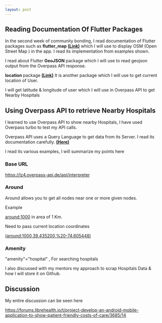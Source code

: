 ```yaml
---
layout: post
---
```

## Reading Documentation Of Flutter Packages

In the second week of community bonding, I read documentation of Flutter packages such as **flutter\_map** [**(Link)**](https://pub.dev/packages/flutter_map) which I will use to display OSM (Open Street Map ) in the app. I read its implementation from examples shown.

I read about Flutter **GeoJSON** package which I will use to read geojson output from the Overpass API response.

**location** package **[(Link)](https://pub.dev/packages/location)** It is another package which I will use to get current location of User.

I will get latitude & longitude of user which I will use in Overpass API to get Nearby Hospitals

## Using Overpass API to retrieve Nearby Hospitals

I learned to use Overpass API to show nearby Hospitals, I have used Overpass turbo to test my API calls.

Overpass API uses a Query Language to get data from its Server. I read its documentation carefully. [**(Here)**](https://wiki.openstreetmap.org/wiki/Overpass_API)

I read its various examples, I will summarize my points here

### Base URL 

https://lz4.overpass-api.de/api/interpreter

### **Around**

Around allows you to get all nodes near one or more given nodes.

Example

[around:<span class="underline">1</span>000](https://lz4.overpass-api.de/api/interpreter?data=[out:json];%20\(%20node\(around:8000,39.435200,%20-74.605448\)["amenity"="hospital"];%20way\(around:8000,39.435200,%20-74.605448\)["amenity"="hospital"];%20\);%20/*added%20by%20auto%20repair*/%20\(._;\>;\);%20/*end%20of%20auto%20repair*/%20out%20body;%20\>;) in area of 1 Km.

Need to pass current location coordinates

[(around:<span class="underline">1</span>000,39.435200,%20-74.605448)](https://lz4.overpass-api.de/api/interpreter?data=[out:json];%20\(%20node\(around:8000,39.435200,%20-74.605448\)["amenity"="hospital"];%20way\(around:8000,39.435200,%20-74.605448\)["amenity"="hospital"];%20\);%20/*added%20by%20auto%20repair*/%20\(._;\>;\);%20/*end%20of%20auto%20repair*/%20out%20body;%20\>;)

### Amenity

"amenity"="hospital" , For searching hospitals

I also discussed with my mentors my approach to scrap Hospitals Data & how I will store it on Github.

## Discussion

My entire discussion can be seen here

<https://forums.librehealth.io/t/project-develop-an-android-mobile-application-to-show-patient-friendly-costs-of-care/3685/14>
